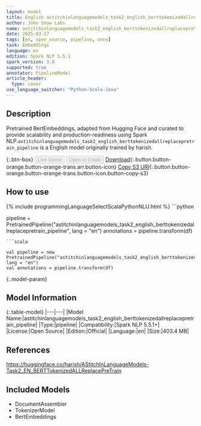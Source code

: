 ```yaml
---
layout: model
title: English astitchinlanguagemodels_task2_english_berttokenizedallreplacepretrain_pipeline pipeline BertEmbeddings from harish
author: John Snow Labs
name: astitchinlanguagemodels_task2_english_berttokenizedallreplacepretrain_pipeline
date: 2025-03-27
tags: [en, open_source, pipeline, onnx]
task: Embeddings
language: en
edition: Spark NLP 5.5.1
spark_version: 3.0
supported: true
annotator: PipelineModel
article_header:
  type: cover
use_language_switcher: "Python-Scala-Java"
---
```


## Description

Pretrained BertEmbeddings, adapted from Hugging Face and curated to provide scalability and production-readiness using Spark NLP.`astitchinlanguagemodels_task2_english_berttokenizedallreplacepretrain_pipeline` is a English model originally trained by harish.

{:.btn-box}
<button class="button button-orange" disabled>Live Demo</button>
<button class="button button-orange" disabled>Open in Colab</button>
[Download](https://s3.amazonaws.com/auxdata.johnsnowlabs.com/public/models/astitchinlanguagemodels_task2_english_berttokenizedallreplacepretrain_pipeline_en_5.5.1_3.0_1743110310850.zip){:.button.button-orange.button-orange-trans.arr.button-icon}
[Copy S3 URI](s3://auxdata.johnsnowlabs.com/public/models/astitchinlanguagemodels_task2_english_berttokenizedallreplacepretrain_pipeline_en_5.5.1_3.0_1743110310850.zip){:.button.button-orange.button-orange-trans.button-icon.button-copy-s3}

## How to use



<div class="tabs-box" markdown="1">
{% include programmingLanguageSelectScalaPythonNLU.html %}
```python

pipeline = PretrainedPipeline("astitchinlanguagemodels_task2_english_berttokenizedallreplacepretrain_pipeline", lang = "en")
annotations =  pipeline.transform(df)   

```
```scala

val pipeline = new PretrainedPipeline("astitchinlanguagemodels_task2_english_berttokenizedallreplacepretrain_pipeline", lang = "en")
val annotations = pipeline.transform(df)

```
</div>

{:.model-param}
## Model Information

{:.table-model}
|---|---|
|Model Name:|astitchinlanguagemodels_task2_english_berttokenizedallreplacepretrain_pipeline|
|Type:|pipeline|
|Compatibility:|Spark NLP 5.5.1+|
|License:|Open Source|
|Edition:|Official|
|Language:|en|
|Size:|403.4 MB|

## References

https://huggingface.co/harish/AStitchInLanguageModels-Task2_EN_BERTTokenizedALLReplacePreTrain

## Included Models

- DocumentAssembler
- TokenizerModel
- BertEmbeddings